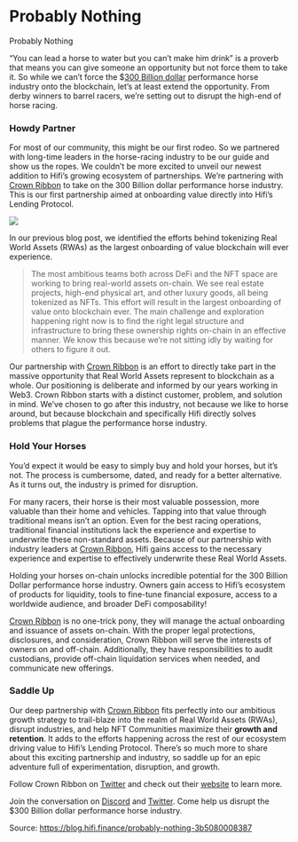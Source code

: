 
# Probably Nothing

Probably Nothing

“You can lead a horse to water but you can’t make him drink” is a proverb that means you can give someone an opportunity but not force them to take it. So while we can’t force the $[300 Billion dollar](https://equinebusinessassociation.com/equine-industry-statistics/) performance horse industry onto the blockchain, let’s at least extend the opportunity. From derby winners to barrel racers, we’re setting out to disrupt the high-end of horse racing.

### Howdy Partner

For most of our community, this might be our first rodeo. So we partnered with long-time leaders in the horse-racing industry to be our guide and show us the ropes. We couldn’t be more excited to unveil our newest addition to Hifi’s growing ecosystem of partnerships. We’re partnering with [Crown Ribbon](https://www.crownribbon.com/) to take on the 300 Billion dollar performance horse industry. This is our first partnership aimed at onboarding value directly into Hifi’s Lending Protocol.

![](../images/2022-11-03_probably-nothing/1_-qtq7kCDp2UD7v6mEjbyLA.png)

In our previous blog post, we identified the efforts behind tokenizing Real World Assets (RWAs) as the largest onboarding of value blockchain will ever experience.
> The most ambitious teams both across DeFi and the NFT space are working to bring real-world assets on-chain. We see real estate projects, high-end physical art, and other luxury goods, all being tokenized as NFTs. This effort will result in the largest onboarding of value onto blockchain ever.
> The main challenge and exploration happening right now is to find the right legal structure and infrastructure to bring these ownership rights on-chain in an effective manner. We know this because we’re not sitting idly by waiting for others to figure it out.

Our partnership with [Crown Ribbon](https://www.crownribbon.com/) is an effort to directly take part in the massive opportunity that Real World Assets represent to blockchain as a whole. Our positioning is deliberate and informed by our years working in Web3. Crown Ribbon starts with a distinct customer, problem, and solution in mind. We’ve chosen to go after this industry, not because we like to horse around, but because blockchain and specifically Hifi directly solves problems that plague the performance horse industry.

### Hold Your Horses

You’d expect it would be easy to simply buy and hold your horses, but it’s not. The process is cumbersome, dated, and ready for a better alternative. As it turns out, the industry is primed for disruption.

For many racers, their horse is their most valuable possession, more valuable than their home and vehicles. Tapping into that value through traditional means isn’t an option. Even for the best racing operations, traditional financial institutions lack the experience and expertise to underwrite these non-standard assets. Because of our partnership with industry leaders at [Crown Ribbon](https://www.crownribbon.com/), Hifi gains access to the necessary experience and expertise to effectively underwrite these Real World Assets.

Holding your horses on-chain unlocks incredible potential for the 300 Billion Dollar performance horse industry. Owners gain access to Hifi’s ecosystem of products for liquidity, tools to fine-tune financial exposure, access to a worldwide audience, and broader DeFi composability!

[Crown Ribbon](https://www.crownribbon.com/) is no one-trick pony, they will manage the actual onboarding and issuance of assets on-chain. With the proper legal protections, disclosures, and consideration, Crown Ribbon will serve the interests of owners on and off-chain. Additionally, they have responsibilities to audit custodians, provide off-chain liquidation services when needed, and communicate new offerings.

### Saddle Up

Our deep partnership with [Crown Ribbon](https://www.crownribbon.com/) fits perfectly into our ambitious growth strategy to trail-blaze into the realm of Real World Assets (RWAs), disrupt industries, and help NFT Communities maximize their **growth and retention**. It adds to the efforts happening across the rest of our ecosystem driving value to Hifi’s Lending Protocol. There’s so much more to share about this exciting partnership and industry, so saddle up for an epic adventure full of experimentation, disruption, and growth.

Follow Crown Ribbon on [Twitter](https://twitter.com/crownribbonhq) and check out their [website](https://www.crownribbon.com/) to learn more.

Join the conversation on [Discord](https://discord.com/invite/mhtSRz6) and [Twitter](https://twitter.com/hififinance). Come help us disrupt the $300 Billion dollar performance horse industry.


Source: https://blog.hifi.finance/probably-nothing-3b5080008387
